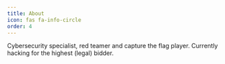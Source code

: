 ```yaml
---
title: About
icon: fas fa-info-circle
order: 4
---
```


Cybersecurity specialist, red teamer and capture the flag player. Currently hacking for the highest (legal) bidder.

